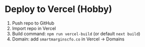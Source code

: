 # Deploy to Vercel (Hobby)

1) Push repo to GitHub
2) Import repo in Vercel
3) Build command: `npm run vercel-build` (or default `next build`)
4) Domain: add `smartmarginscfo.co` in Vercel → Domains
